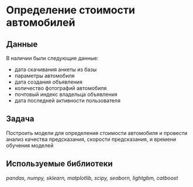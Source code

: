 # Определение стоимости автомобилей


## Данные

В наличии были следующие данные:
- дата скачивания анкеты из базы
- параметры автомобиля
- дата создания объявления
- количество фотографий автомобиля
- почтовый индекс владельца объявления
- дата последней активности пользователя

## Задача

Построить модели для определения стоимости автомобиля и провести анализ качества предсказания, скорости предсказания, и времени обучения моделей

## Используемые библиотеки
*pandas, numpy, sklearn, matplotlib, scipy, seaborn, lightgbm, catboost*
